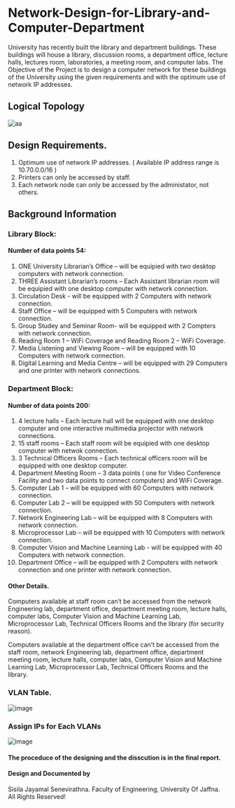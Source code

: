 # Network-Design-for-Library-and-Computer-Department
 University has recently built the library and department buildings. These buildings will house a library, discussion rooms, a department office, lecture halls, lectures room, laboratories, a meeting room, and computer labs. The Objective of the Project is to design a computer network for these buildings of the University using the given requirements and with the optimum use of network IP addresses.

## Logical Topology
![aa](https://user-images.githubusercontent.com/108692258/196893481-68bc791f-226f-4c7d-a610-6687c27161ba.png)

## Design Requirements.
1. Optimum use of network IP addresses. ( Available IP address range is 10.70.0.0/16 )
2. Printers can only be accessed by staff. 
3. Each network node can only be accessed by the administator, not others. 

## Background Information

### Library Block:
#### Number of data points 54: 
1. ONE University Librarian’s Office – will be equipied with two desktop computers with network connection. 
2. THREE Assistant Librarian’s rooms – Each Assistant librarian room will be equipied with one desktop computer with network connection.
3. Circulation Desk - will be equipped with 2 Computers with network connection.
4. Staff Office – will be equipped with 5 Computers with network connection. 
5. Group Studey and Seminar Room- will be equipped with 2 Compters with network 
connection.
6. Reading Room 1 – WiFi Coverage and Reading Room 2 – WiFi Coverage.
7.  Media Listening and Viewing Room – will be equipped with 10 Computers with network connection. 
8.  Digital Learning and Media Centre – will be equipped with 29 Computers and one printer with network connections. 

### Department Block:
#### Number of data points 200:

1. 4 lecture halls – Each lecture hall will be equipped with one desktop computer and one interactive multimedia projector with network connections. 
2. 15 staff rooms – Each staff room will be equipied with one desktop computer with netwok connection. 
3. 3 Technical Officers Rooms – Each technical officers room will be equipped with one desktop computer. 
4. Department Meeting Room – 3 data points ( one for Video Conference Facility and two data points to connect computers) and WiFi Coverage.
5. Computer Lab 1 – will be equipped with 60 Computers with network connection. 
6. Computer Lab 2 – will be equipped with 50 Computers with network connection. 
7. Network Engineering Lab – will be equipped with 8 Computers with network connection. 
8. Microprocessor Lab – will be equipped with 10 Computers with network connection. 
9. Computer Vision and Machine Learning Lab - will be equipped with 40 Computers with network connection. 
10. Department Office – will be equipped with 2 Computers with network connection and one printer with network connection.

#### Other Details.
Computers available at staff room can’t be accessed from the network Engineering lab, department office, department meeting room, lecture halls, computer labs, Computer Vision and Machine Learning Lab, Microprocessor Lab, Technical Officers Rooms and the library (for security reason). 

Computers available at the department office can’t be accessed from the staff room, network Engineering lab, department office, department meeting room, lecture halls, computer labs, Computer Vision and Machine Learning Lab, Microprocessor Lab, Technical Officers Rooms and the library.

### VLAN Table.
![image](https://user-images.githubusercontent.com/108692258/196896554-ab946180-9c0e-47ca-88bd-7bb936f805d0.png)

### Assign IPs for Each VLANs
![image](https://user-images.githubusercontent.com/108692258/196896758-1095ee0c-3b08-429f-a9e1-049b95a40ec2.png)

#### The proceduce of the designing and the disscution is in the final report.

#### Design and Documented by
Sisila Jayamal Senevirathna.
Faculty of Engineering,
University Of Jaffna.
All Rights Reserved!

